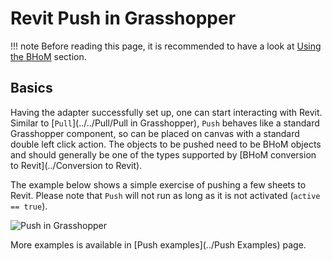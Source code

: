# Revit Push in Grasshopper

!!! note
    Before reading this page, it is recommended to have a look at [Using the BHoM](https://github.com/BHoM/documentation/wiki/Using-the-BHoM) section.

## Basics
Having the adapter successfully set up, one can start interacting with Revit. Similar to [`Pull`](../../Pull/Pull in Grasshopper), `Push` behaves like a standard Grasshopper component, so can be placed on canvas with a standard double left click action. The objects to be pushed need to be BHoM objects and should generally be one of the types supported by [BHoM conversion to Revit](../Conversion to Revit).

The example below shows a simple exercise of pushing a few sheets to Revit. Please note that `Push` will not run as long as it is not activated (`active == true`).

![Push in Grasshopper](https://user-images.githubusercontent.com/26874773/102643892-3f52f800-4160-11eb-8a11-257e40e8271c.gif)

More examples is available in [Push examples](../Push Examples) page.